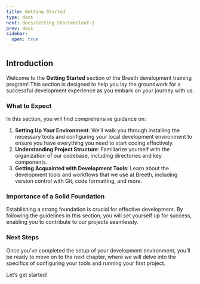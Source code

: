 ```yaml
---
title: Getting Started
type: docs
next: docs/Getting Started/leaf-1
prev: docs
sidebar:
  open: true
---
```


## Introduction
Welcome to the **Getting Started** section of the Breeth development training program! This section is designed to help you lay the groundwork for a successful development experience as you embark on your journey with us.

### What to Expect
In this section, you will find comprehensive guidance on:

1. **Setting Up Your Environment**: We’ll walk you through installing the necessary tools and configuring your local development environment to ensure you have everything you need to start coding effectively.
2. **Understanding Project Structure**: Familiarize yourself with the organization of our codebase, including directories and key components.
3. **Getting Acquainted with Development Tools**: Learn about the development tools and workflows that we use at Breeth, including version control with Git, code formatting, and more.

### Importance of a Solid Foundation
Establishing a strong foundation is crucial for effective development. By following the guidelines in this section, you will set yourself up for success, enabling you to contribute to our projects seamlessly. 

### Next Steps
Once you’ve completed the setup of your development environment, you’ll be ready to move on to the next chapter, where we will delve into the specifics of configuring your tools and running your first project.

Let’s get started!